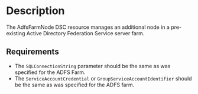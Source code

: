 # Description

The AdfsFarmNode DSC resource manages an additional node in a pre-existing Active Directory
Federation Service server farm.

## Requirements

- The `SQLConnectionString` parameter should be the same as was specified for the ADFS Farm.
- The `ServiceAccountCredential` or `GroupServiceAccountIdentifier` should be the same as was
specified for the ADFS farm.
